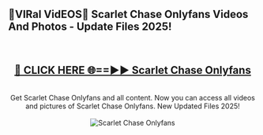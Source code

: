 <h2>🔴VIRal VidEOS🔴 Scarlet Chase Onlyfans Videos And Photos - Update Files 2025!</h2>
<br>
<div align="center">
<h2><a href="https://virallinks.top/odZfE0" rel="nofollow">🔴 CLICK HERE 🌐==►► Scarlet Chase Onlyfans</a></h2>
<br>
Get Scarlet Chase Onlyfans and all content. Now you can access all videos and pictures of Scarlet Chase Onlyfans. New Updated Files 2025!
<br>
<br>
<a href="https://virallinks.top/odZfE0" rel="nofollow" data-target="animated-image.originalLink"><img src="https://i.imgur.com/dJHk4Zq.gif)" alt="Scarlet Chase Onlyfans" style="max-width: 100%; display: inline-block;" data-target="animated-image.originalImage"></a>
</div>
<br>
